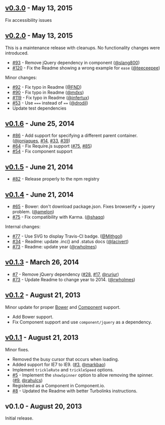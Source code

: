 ## [v0.3.0] - May 13, 2015

Fix accessibility issues

## [v0.2.0] - May 13, 2015

This is a maintenance release with cleanups. No functionality changes were introduced.

 * [#93] - Remove jQuery dependency in component ([@slang800])
 * [#120] - Fix the Readme showing a wrong example for `ease` ([@teeceepee])

Minor changes:

 * [#92] - Fix typo in Readme ([@FND])
 * [#90] - Fix typo in Readme ([@mdxs])
 * [#119] - Fix typo in Readme ([@infertux])
 * [#53] - Use `===` instead of `==` ([@drodil])
 * Update test dependencies

## [v0.1.6] - June 25, 2014

 * [#86] - Add support for specifying a different parent container. ([@jonjaques], [#14], [#33], [#39])
 * [#64] - Fix Require.js support ([#75], [#85])
 * [#54] - Fix component support

## [v0.1.5] - June 21, 2014

 * [#82] - Release properly to the npm registry

## [v0.1.4] - June 21, 2014

 * [#65] - Bower: don't download package.json. Fixes browserify + jquery problem. ([@amelon])
 * [#75] - Fix compatibility with Karma. ([@shaqq])

Internal changes:

 * [#77] - Use SVG to display Travis-CI badge. ([@Mithgol])
 * [#34] - Readme: update .inc() and .status docs ([@lacivert])
 * [#73] - Readme: update year ([@rwholmes])

## [v0.1.3] - March 26, 2014

 * [#7] - Remove jQuery dependency ([#28], [#17], [@rurjur])
 * [#73] - Update Readme to change year to 2014. ([@rwholmes])

## [v0.1.2] - August 21, 2013

Minor update for proper [Bower] and [Component] support.

 * Add Bower support.
 * Fix Component support and use `component/jquery` as a dependency.

## [v0.1.1] - August 21, 2013

Minor fixes.

 * Removed the busy cursor that occurs when loading.
 * Added support for IE7 to IE9. ([#3], [@markbao])
 * Implement `trickleRate` and `trickleSpeed` options.
 * [#5] - Implement the `showSpinner` option to allow removing the spinner. ([#9], [@rahulcs])
 * Registered as a Component in Component.io.
 * [#8] - Updated the Readme with better Turbolinks instructions.

## v0.1.0 - August 20, 2013

Initial release.

[Bower]: http://bower.io
[Component]: http://component.io
[#119]: https://github.com/rstacruz/nprogress/issues/119
[#120]: https://github.com/rstacruz/nprogress/issues/120
[#14]: https://github.com/rstacruz/nprogress/issues/14
[#17]: https://github.com/rstacruz/nprogress/issues/17
[#28]: https://github.com/rstacruz/nprogress/issues/28
[#33]: https://github.com/rstacruz/nprogress/issues/33
[#34]: https://github.com/rstacruz/nprogress/issues/34
[#39]: https://github.com/rstacruz/nprogress/issues/39
[#3]: https://github.com/rstacruz/nprogress/issues/3
[#54]: https://github.com/rstacruz/nprogress/issues/84
[#5]: https://github.com/rstacruz/nprogress/issues/5
[#64]: https://github.com/rstacruz/nprogress/issues/64
[#65]: https://github.com/rstacruz/nprogress/issues/65
[#73]: https://github.com/rstacruz/nprogress/issues/73
[#75]: https://github.com/rstacruz/nprogress/issues/75
[#77]: https://github.com/rstacruz/nprogress/issues/77
[#7]: https://github.com/rstacruz/nprogress/issues/7
[#82]: https://github.com/rstacruz/nprogress/issues/82
[#84]: https://github.com/rstacruz/nprogress/issues/84
[#85]: https://github.com/rstacruz/nprogress/issues/85
[#86]: https://github.com/rstacruz/nprogress/issues/86
[#8]: https://github.com/rstacruz/nprogress/issues/8
[#90]: https://github.com/rstacruz/nprogress/issues/90
[#92]: https://github.com/rstacruz/nprogress/issues/92
[#93]: https://github.com/rstacruz/nprogress/issues/93
[#9]: https://github.com/rstacruz/nprogress/issues/9
[@slang800]: https://github.com/slang800
[@teeceepee]: https://github.com/teeceepee
[@FND]: https://github.com/FND
[@mdxs]: https://github.com/mdxs
[@infertux]: https://github.com/infertux
[@jonjaques]: https://github.com/jonjaques
[@amelon]: https://github.com/amelon
[@shaqq]: https://github.com/shaqq
[@Mithgol]: https://github.com/Mithgol
[@lacivert]: https://github.com/lacivert
[@rwholmes]: https://github.com/rwholmes
[@rurjur]: https://github.com/rurjur
[@markbao]: https://github.com/markbao
[@rahulcs]: https://github.com/rahulcs
[v0.1.6]: https://github.com/rstacruz/nprogress/compare/v0.1.5...v0.1.6
[v0.1.5]: https://github.com/rstacruz/nprogress/compare/v0.1.4...v0.1.5
[v0.1.4]: https://github.com/rstacruz/nprogress/compare/v0.1.3...v0.1.4
[v0.1.3]: https://github.com/rstacruz/nprogress/compare/v0.1.2...v0.1.3
[v0.1.2]: https://github.com/rstacruz/nprogress/compare/v0.1.1...v0.1.2
[v0.1.1]: https://github.com/rstacruz/nprogress/compare/v0.1.0...v0.1.1
[#53]: https://github.com/rstacruz/nprogress/issues/53
[v0.2.0]: https://github.com/rstacruz/nprogress/compare/v0.1.6...v0.2.0
[v0.3.0]: https://github.com/rstacruz/nprogress/compare/v0.2.0...v0.3.0
[@drodil]: https://github.com/drodil
